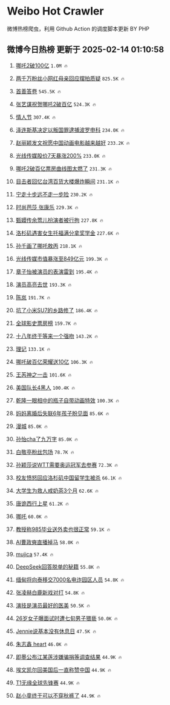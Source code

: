 # Weibo Hot Crawler 



微博热榜爬虫，利用 Github Action 的调度脚本更新 BY PHP 


## 微博今日热榜 更新于 2025-02-14 01:10:58 
1. [哪吒2破100亿](https://s.weibo.com/weibo?q=%23%E5%93%AA%E5%90%922%E7%A0%B4100%E4%BA%BF%23&t=31&band_rank=1&Refer=top) `1.0M 🔥` 

1. [两千万粉丝小网红母亲回应摆拍质疑](https://s.weibo.com/weibo?q=%23%E4%B8%A4%E5%8D%83%E4%B8%87%E7%B2%89%E4%B8%9D%E5%B0%8F%E7%BD%91%E7%BA%A2%E6%AF%8D%E4%BA%B2%E5%9B%9E%E5%BA%94%E6%91%86%E6%8B%8D%E8%B4%A8%E7%96%91%23&t=31&band_rank=2&Refer=top) `825.5K 🔥` 

1. [首善答卷](https://s.weibo.com/weibo?q=%23%E9%A6%96%E5%96%84%E7%AD%94%E5%8D%B7%23&t=31&band_rank=3&Refer=top) `545.5K 🔥` 

1. [张艺谋祝贺哪吒2破百亿](https://s.weibo.com/weibo?q=%23%E5%BC%A0%E8%89%BA%E8%B0%8B%E7%A5%9D%E8%B4%BA%E5%93%AA%E5%90%922%E7%A0%B4%E7%99%BE%E4%BA%BF%23&t=31&band_rank=4&Refer=top) `524.3K 🔥` 

1. [情人节](https://s.weibo.com/weibo?q=%23%E6%83%85%E4%BA%BA%E8%8A%82%23&t=31&band_rank=5&Refer=top) `307.4K 🔥` 

1. [泽连斯基决定以叛国罪逮捕波罗申科](https://s.weibo.com/weibo?q=%23%E6%B3%BD%E8%BF%9E%E6%96%AF%E5%9F%BA%E5%86%B3%E5%AE%9A%E4%BB%A5%E5%8F%9B%E5%9B%BD%E7%BD%AA%E9%80%AE%E6%8D%95%E6%B3%A2%E7%BD%97%E7%94%B3%E7%A7%91%23&t=31&band_rank=6&Refer=top) `234.0K 🔥` 

1. [赵丽颖发文祝愿中国动画电影越来越好](https://s.weibo.com/weibo?q=%23%E8%B5%B5%E4%B8%BD%E9%A2%96%E5%8F%91%E6%96%87%E7%A5%9D%E6%84%BF%E4%B8%AD%E5%9B%BD%E5%8A%A8%E7%94%BB%E7%94%B5%E5%BD%B1%E8%B6%8A%E6%9D%A5%E8%B6%8A%E5%A5%BD%23&t=31&band_rank=7&Refer=top) `233.2K 🔥` 

1. [光线传媒股价7天暴涨200%](https://s.weibo.com/weibo?q=%23%E5%85%89%E7%BA%BF%E4%BC%A0%E5%AA%92%E8%82%A1%E4%BB%B77%E5%A4%A9%E6%9A%B4%E6%B6%A8200%25%23&t=31&band_rank=8&Refer=top) `233.0K 🔥` 

1. [哪吒2破百亿票房曲线图太燃了](https://s.weibo.com/weibo?q=%23%E5%93%AA%E5%90%922%E7%A0%B4%E7%99%BE%E4%BA%BF%E7%A5%A8%E6%88%BF%E6%9B%B2%E7%BA%BF%E5%9B%BE%E5%A4%AA%E7%87%83%E4%BA%86%23&t=31&band_rank=9&Refer=top) `231.3K 🔥` 

1. [目击者回忆台湾百货大楼爆炸瞬间](https://s.weibo.com/weibo?q=%23%E7%9B%AE%E5%87%BB%E8%80%85%E5%9B%9E%E5%BF%86%E5%8F%B0%E6%B9%BE%E7%99%BE%E8%B4%A7%E5%A4%A7%E6%A5%BC%E7%88%86%E7%82%B8%E7%9E%AC%E9%97%B4%23&t=31&band_rank=10&Refer=top) `231.1K 🔥` 

1. [宁走十步远不走一步险](https://s.weibo.com/weibo?q=%23%E5%AE%81%E8%B5%B0%E5%8D%81%E6%AD%A5%E8%BF%9C%E4%B8%8D%E8%B5%B0%E4%B8%80%E6%AD%A5%E9%99%A9%23&t=31&band_rank=11&Refer=top) `230.2K 🔥` 

1. [时尚芭莎 张康乐](https://s.weibo.com/weibo?q=%E6%97%B6%E5%B0%9A%E8%8A%AD%E8%8E%8E%20%E5%BC%A0%E5%BA%B7%E4%B9%90&t=31&band_rank=12&Refer=top) `229.3K 🔥` 

1. [甄嬛传余莺儿扮演者被行拘](https://s.weibo.com/weibo?q=%23%E7%94%84%E5%AC%9B%E4%BC%A0%E4%BD%99%E8%8E%BA%E5%84%BF%E6%89%AE%E6%BC%94%E8%80%85%E8%A2%AB%E8%A1%8C%E6%8B%98%23&t=31&band_rank=13&Refer=top) `227.8K 🔥` 

1. [洛杉矶遇害女生托福满分拿奖学金](https://s.weibo.com/weibo?q=%23%E6%B4%9B%E6%9D%89%E7%9F%B6%E9%81%87%E5%AE%B3%E5%A5%B3%E7%94%9F%E6%89%98%E7%A6%8F%E6%BB%A1%E5%88%86%E6%8B%BF%E5%A5%96%E5%AD%A6%E9%87%91%23&t=31&band_rank=14&Refer=top) `227.6K 🔥` 

1. [孙千画了哪吒敖丙](https://s.weibo.com/weibo?q=%E5%AD%99%E5%8D%83%E7%94%BB%E4%BA%86%E5%93%AA%E5%90%92%E6%95%96%E4%B8%99&t=31&band_rank=15&Refer=top) `218.1K 🔥` 

1. [光线传媒市值暴涨至849亿元](https://s.weibo.com/weibo?q=%23%E5%85%89%E7%BA%BF%E4%BC%A0%E5%AA%92%E5%B8%82%E5%80%BC%E6%9A%B4%E6%B6%A8%E8%87%B3849%E4%BA%BF%E5%85%83%23&t=31&band_rank=16&Refer=top) `199.3K 🔥` 

1. [章子怡被演员的表演雷到](https://s.weibo.com/weibo?q=%E7%AB%A0%E5%AD%90%E6%80%A1%E8%A2%AB%E6%BC%94%E5%91%98%E7%9A%84%E8%A1%A8%E6%BC%94%E9%9B%B7%E5%88%B0&t=31&band_rank=17&Refer=top) `195.4K 🔥` 

1. [演员高亮去世](https://s.weibo.com/weibo?q=%23%E6%BC%94%E5%91%98%E9%AB%98%E4%BA%AE%E5%8E%BB%E4%B8%96%23&t=31&band_rank=18&Refer=top) `193.3K 🔥` 

1. [陈岚](https://s.weibo.com/weibo?q=%E9%99%88%E5%B2%9A&t=31&band_rank=19&Refer=top) `191.7K 🔥` 

1. [坑了小米SU7的乡路修了](https://s.weibo.com/weibo?q=%23%E5%9D%91%E4%BA%86%E5%B0%8F%E7%B1%B3SU7%E7%9A%84%E4%B9%A1%E8%B7%AF%E4%BF%AE%E4%BA%86%23&t=31&band_rank=20&Refer=top) `186.4K 🔥` 

1. [全球影史票房榜](https://s.weibo.com/weibo?q=%E5%85%A8%E7%90%83%E5%BD%B1%E5%8F%B2%E7%A5%A8%E6%88%BF%E6%A6%9C&t=31&band_rank=21&Refer=top) `159.7K 🔥` 

1. [十八年终于等来一个强吻](https://s.weibo.com/weibo?q=%E5%8D%81%E5%85%AB%E5%B9%B4%E7%BB%88%E4%BA%8E%E7%AD%89%E6%9D%A5%E4%B8%80%E4%B8%AA%E5%BC%BA%E5%90%BB&t=31&band_rank=22&Refer=top) `143.2K 🔥` 

1. [理记](https://s.weibo.com/weibo?q=%E7%90%86%E8%AE%B0&t=31&band_rank=23&Refer=top) `133.1K 🔥` 

1. [哪吒破百亿荣耀送10亿](https://s.weibo.com/weibo?q=%23%E5%93%AA%E5%90%92%E7%A0%B4%E7%99%BE%E4%BA%BF%E8%8D%A3%E8%80%80%E9%80%8110%E4%BA%BF%23&t=31&band_rank=24&Refer=top) `106.3K 🔥` 

1. [王芮神之一击](https://s.weibo.com/weibo?q=%23%E7%8E%8B%E8%8A%AE%E7%A5%9E%E4%B9%8B%E4%B8%80%E5%87%BB%23&t=31&band_rank=25&Refer=top) `101.6K 🔥` 

1. [美国队长4黑人](https://s.weibo.com/weibo?q=%E7%BE%8E%E5%9B%BD%E9%98%9F%E9%95%BF4%E9%BB%91%E4%BA%BA&t=31&band_rank=26&Refer=top) `100.4K 🔥` 

1. [乾隆一眼相中的瓶子自带动画特效](https://s.weibo.com/weibo?q=%23%E4%B9%BE%E9%9A%86%E4%B8%80%E7%9C%BC%E7%9B%B8%E4%B8%AD%E7%9A%84%E7%93%B6%E5%AD%90%E8%87%AA%E5%B8%A6%E5%8A%A8%E7%94%BB%E7%89%B9%E6%95%88%23&t=31&band_rank=27&Refer=top) `100.3K 🔥` 

1. [妈妈离婚后失联6年孩子盼见面](https://s.weibo.com/weibo?q=%23%E5%A6%88%E5%A6%88%E7%A6%BB%E5%A9%9A%E5%90%8E%E5%A4%B1%E8%81%946%E5%B9%B4%E5%AD%A9%E5%AD%90%E7%9B%BC%E8%A7%81%E9%9D%A2%23&t=31&band_rank=28&Refer=top) `85.6K 🔥` 

1. [漫城](https://s.weibo.com/weibo?q=%E6%BC%AB%E5%9F%8E&t=31&band_rank=29&Refer=top) `85.0K 🔥` 

1. [孙怡cha了九万字](https://s.weibo.com/weibo?q=%E5%AD%99%E6%80%A1cha%E4%BA%86%E4%B9%9D%E4%B8%87%E5%AD%97&t=31&band_rank=30&Refer=top) `85.0K 🔥` 

1. [白敬亭粉丝包场](https://s.weibo.com/weibo?q=%23%E7%99%BD%E6%95%AC%E4%BA%AD%E7%B2%89%E4%B8%9D%E5%8C%85%E5%9C%BA%23&t=31&band_rank=31&Refer=top) `78.7K 🔥` 

1. [孙颖莎说WTT需要奥运冠军去参赛](https://s.weibo.com/weibo?q=%23%E5%AD%99%E9%A2%96%E8%8E%8E%E8%AF%B4WTT%E9%9C%80%E8%A6%81%E5%A5%A5%E8%BF%90%E5%86%A0%E5%86%9B%E5%8E%BB%E5%8F%82%E8%B5%9B%23&t=31&band_rank=32&Refer=top) `72.3K 🔥` 

1. [校友愤怒回应洛杉矶中国留学生被杀](https://s.weibo.com/weibo?q=%23%E6%A0%A1%E5%8F%8B%E6%84%A4%E6%80%92%E5%9B%9E%E5%BA%94%E6%B4%9B%E6%9D%89%E7%9F%B6%E4%B8%AD%E5%9B%BD%E7%95%99%E5%AD%A6%E7%94%9F%E8%A2%AB%E6%9D%80%23&t=31&band_rank=33&Refer=top) `66.1K 🔥` 

1. [大学生为救人戒奶茶3个月](https://s.weibo.com/weibo?q=%23%E5%A4%A7%E5%AD%A6%E7%94%9F%E4%B8%BA%E6%95%91%E4%BA%BA%E6%88%92%E5%A5%B6%E8%8C%B63%E4%B8%AA%E6%9C%88%23&t=31&band_rank=34&Refer=top) `62.6K 🔥` 

1. [唐诡西行上星](https://s.weibo.com/weibo?q=%23%E5%94%90%E8%AF%A1%E8%A5%BF%E8%A1%8C%E4%B8%8A%E6%98%9F%23&t=31&band_rank=35&Refer=top) `61.2K 🔥` 

1. [哪吒](https://s.weibo.com/weibo?q=%E5%93%AA%E5%90%92&t=31&band_rank=36&Refer=top) `60.0K 🔥` 

1. [教授称985毕业送外卖也很正常](https://s.weibo.com/weibo?q=%23%E6%95%99%E6%8E%88%E7%A7%B0985%E6%AF%95%E4%B8%9A%E9%80%81%E5%A4%96%E5%8D%96%E4%B9%9F%E5%BE%88%E6%AD%A3%E5%B8%B8%23&t=31&band_rank=37&Refer=top) `59.1K 🔥` 

1. [AI曹政奭直播掉马](https://s.weibo.com/weibo?q=%23AI%E6%9B%B9%E6%94%BF%E5%A5%AD%E7%9B%B4%E6%92%AD%E6%8E%89%E9%A9%AC%23&t=31&band_rank=38&Refer=top) `58.0K 🔥` 

1. [mujica](https://s.weibo.com/weibo?q=mujica&t=31&band_rank=39&Refer=top) `57.4K 🔥` 

1. [DeepSeek回答脱单的秘籍](https://s.weibo.com/weibo?q=%23DeepSeek%E5%9B%9E%E7%AD%94%E8%84%B1%E5%8D%95%E7%9A%84%E7%A7%98%E7%B1%8D%23&t=31&band_rank=40&Refer=top) `55.8K 🔥` 

1. [缅甸将向泰移交7000名电诈园区人员](https://s.weibo.com/weibo?q=%23%E7%BC%85%E7%94%B8%E5%B0%86%E5%90%91%E6%B3%B0%E7%A7%BB%E4%BA%A47000%E5%90%8D%E7%94%B5%E8%AF%88%E5%9B%AD%E5%8C%BA%E4%BA%BA%E5%91%98%23&t=31&band_rank=41&Refer=top) `54.8K 🔥` 

1. [张凌赫白鹿新戏对打](https://s.weibo.com/weibo?q=%23%E5%BC%A0%E5%87%8C%E8%B5%AB%E7%99%BD%E9%B9%BF%E6%96%B0%E6%88%8F%E5%AF%B9%E6%89%93%23&t=31&band_rank=42&Refer=top) `54.8K 🔥` 

1. [演技是演员最好的医美](https://s.weibo.com/weibo?q=%E6%BC%94%E6%8A%80%E6%98%AF%E6%BC%94%E5%91%98%E6%9C%80%E5%A5%BD%E7%9A%84%E5%8C%BB%E7%BE%8E&t=31&band_rank=43&Refer=top) `50.5K 🔥` 

1. [26岁女子曝面试时遭七旬男子猥亵](https://s.weibo.com/weibo?q=%2326%E5%B2%81%E5%A5%B3%E5%AD%90%E6%9B%9D%E9%9D%A2%E8%AF%95%E6%97%B6%E9%81%AD%E4%B8%83%E6%97%AC%E7%94%B7%E5%AD%90%E7%8C%A5%E4%BA%B5%23&t=31&band_rank=44&Refer=top) `50.0K 🔥` 

1. [Jennie说基本没有休息日](https://s.weibo.com/weibo?q=%23Jennie%E8%AF%B4%E5%9F%BA%E6%9C%AC%E6%B2%A1%E6%9C%89%E4%BC%91%E6%81%AF%E6%97%A5%23&t=31&band_rank=45&Refer=top) `47.5K 🔥` 

1. [朱志鑫 heart](https://s.weibo.com/weibo?q=%E6%9C%B1%E5%BF%97%E9%91%AB%20heart&t=31&band_rank=46&Refer=top) `46.0K 🔥` 

1. [即墨公布江某莲涉嫌骗捐等调查结果](https://s.weibo.com/weibo?q=%23%E5%8D%B3%E5%A2%A8%E5%85%AC%E5%B8%83%E6%B1%9F%E6%9F%90%E8%8E%B2%E6%B6%89%E5%AB%8C%E9%AA%97%E6%8D%90%E7%AD%89%E8%B0%83%E6%9F%A5%E7%BB%93%E6%9E%9C%23&t=31&band_rank=47&Refer=top) `44.9K 🔥` 

1. [埃文凯尔回美国后一直称赞中国](https://s.weibo.com/weibo?q=%23%E5%9F%83%E6%96%87%E5%87%AF%E5%B0%94%E5%9B%9E%E7%BE%8E%E5%9B%BD%E5%90%8E%E4%B8%80%E7%9B%B4%E7%A7%B0%E8%B5%9E%E4%B8%AD%E5%9B%BD%23&t=31&band_rank=48&Refer=top) `44.9K 🔥` 

1. [T1无缘全球先锋赛](https://s.weibo.com/weibo?q=%23T1%E6%97%A0%E7%BC%98%E5%85%A8%E7%90%83%E5%85%88%E9%94%8B%E8%B5%9B%23&t=31&band_rank=49&Refer=top) `44.9K 🔥` 

1. [赵小童终于可以不穿秋裤了](https://s.weibo.com/weibo?q=%23%E8%B5%B5%E5%B0%8F%E7%AB%A5%E7%BB%88%E4%BA%8E%E5%8F%AF%E4%BB%A5%E4%B8%8D%E7%A9%BF%E7%A7%8B%E8%A3%A4%E4%BA%86%23&t=31&band_rank=50&Refer=top) `44.9K 🔥` 

